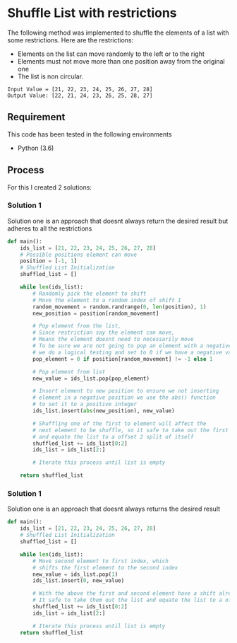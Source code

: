 # Shuffle List with restrictions

The following method was implemented to shuffle the elements of a list with some restrictions.
Here are the restrictions:
* Elements on the list can move randomly to the left or to the right
* Elements must not move more than one position away from the original one
* The list is non circular.

```
Input Value = [21, 22, 23, 24, 25, 26, 27, 28]
Output Value: [22, 21, 24, 23, 26, 25, 28, 27]
```

## Requirement

This code has been tested in the following environments

* Python (3.6)

## Process
For this I created 2 solutions:

### Solution 1
Solution one is an approach that doesnt always return the desired result but adheres to all the restrictions

```python
def main():
    ids_list = [21, 22, 23, 24, 25, 26, 27, 28]
    # Possible positions element can move
    position = [-1, 1]
    # Shuffled List Initialization
    shuffled_list = []

    while len(ids_list):
        # Randomly pick the element to shift
        # Move the element to a random index of shift 1
        random_movement = random.randrange(0, len(position), 1)
        new_position = position[random_movement]

        # Pop element from the list,
        # Since restriction say the element can move,
        # Means the element doesnt need to necessarily move
        # To be sure we are not going to pop an element with a negative index
        # we do a logical testing and set to 0 if we have a negative value
        pop_element = 0 if position[random_movement] != -1 else 1

        # Pop element from list
        new_value = ids_list.pop(pop_element)

        # Insert element to new position to ensure we not inserting
        # element in a negative position we use the abs() function
        # to set it to a positive integer
        ids_list.insert(abs(new_position), new_value)

        # Shuffling one of the first to element will affect the
        # next element to be shuffle, so it safe to take out the first two element
        # and equate the list to a offset 2 split of itself
        shuffled_list += ids_list[0:2]
        ids_list = ids_list[2:]

        # Iterate this process until list is empty

    return shuffled_list
```


### Solution 1
Solution one is an approach that doesnt always returns the desired result
```python
def main():
    ids_list = [21, 22, 23, 24, 25, 26, 27, 28]
    # Shuffled List Initialization
    shuffled_list = []

    while len(ids_list):
        # Move second element to first index, which
        # shifts the first element to the second index
        new_value = ids_list.pop(1)
        ids_list.insert(0, new_value)

        # With the above the first and second element have a shift already
        # It safe to take them out the list and equate the list to a offset 2 split of itself
        shuffled_list += ids_list[0:2]
        ids_list = ids_list[2:]

        # Iterate this process until list is empty
    return shuffled_list
```